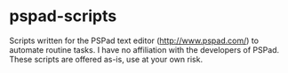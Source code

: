 pspad-scripts
=============

Scripts written for the PSPad text editor (http://www.pspad.com/) to automate routine tasks. I have no affiliation with the developers of PSPad. These scripts are offered as-is, use at your own risk.
